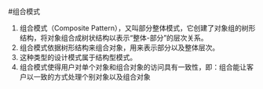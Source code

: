 #组合模式
1)	组合模式（Composite Pattern），又叫部分整体模式，它创建了对象组的树形结构，将对象组合成树状结构以表示“整体-部分”的层次关系。
2)	组合模式依据树形结构来组合对象，用来表示部分以及整体层次。
3)	这种类型的设计模式属于结构型模式。
4)	组合模式使得用户对单个对象和组合对象的访问具有一致性，即：组合能让客户以一致的方式处理个别对象以及组合对象
